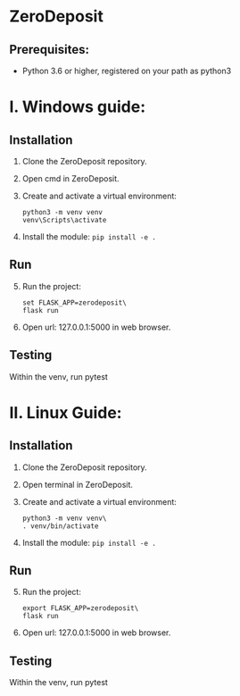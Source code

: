 # ZeroDeposit
  
## Prerequisites:
 - Python 3.6 or higher, registered on your path as python3


# I. Windows guide:
## Installation
 1. Clone the ZeroDeposit repository.
 2. Open cmd in ZeroDeposit.
 3. Create and activate a virtual environment: 
 
        python3 -m venv venv
        venv\Scripts\activate
        
 4. Install the module: 
        ```pip install -e .```


## Run

 5. Run the project:
        
        set FLASK_APP=zerodeposit\
        flask run

 6. Open url: 127.0.0.1:5000 in web browser.


## Testing

Within the venv, run pytest


# II. Linux Guide:
## Installation

 1. Clone the ZeroDeposit repository.
 2. Open terminal in ZeroDeposit.
 3. Create and activate a virtual environment: 
        
        python3 -m venv venv\
        . venv/bin/activate
        
 4. Install the module: 
        ```pip install -e .```


## Run

 5. Run the project:
        
        export FLASK_APP=zerodeposit\
        flask run

 6. Open url: 127.0.0.1:5000 in web browser.


## Testing

Within the venv, run pytest


